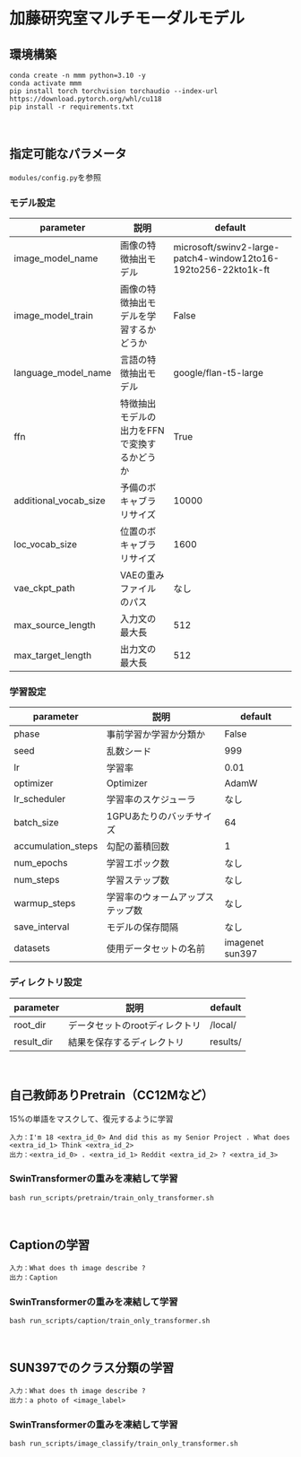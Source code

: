 # 加藤研究室マルチモーダルモデル

## 環境構築
```console
conda create -n mmm python=3.10 -y
conda activate mmm
pip install torch torchvision torchaudio --index-url https://download.pytorch.org/whl/cu118
pip install -r requirements.txt
```

<br>

## 指定可能なパラメータ
`modules/config.py`を参照

### モデル設定

| parameter | 説明 | default |
| - | - | - |
| image_model_name | 画像の特徴抽出モデル | microsoft/swinv2-large-patch4-window12to16-192to256-22kto1k-ft |
| image_model_train | 画像の特徴抽出モデルを学習するかどうか | False |
| language_model_name | 言語の特徴抽出モデル | google/flan-t5-large |
| ffn | 特徴抽出モデルの出力をFFNで変換するかどうか | True |
| additional_vocab_size | 予備のボキャブラリサイズ | 10000 |
| loc_vocab_size | 位置のボキャブラリサイズ | 1600 |
| vae_ckpt_path | VAEの重みファイルのパス | なし |
| max_source_length | 入力文の最大長 | 512 |
| max_target_length | 出力文の最大長 | 512 |

### 学習設定

| parameter | 説明 | default |
| - | - | - |
| phase | 事前学習か学習か分類か | False |
| seed | 乱数シード | 999 |
| lr | 学習率 | 0.01 |
| optimizer | Optimizer | AdamW |
| lr_scheduler | 学習率のスケジューラ | なし |
| batch_size | 1GPUあたりのバッチサイズ | 64 |
| accumulation_steps | 勾配の蓄積回数 | 1 |
| num_epochs | 学習エポック数 | なし |
| num_steps | 学習ステップ数 | なし |
| warmup_steps | 学習率のウォームアップステップ数 | なし |
| save_interval | モデルの保存間隔 | なし |
| datasets | 使用データセットの名前 | imagenet sun397 |

### ディレクトリ設定
| parameter | 説明 | default |
| - | - | - |
| root_dir | データセットのrootディレクトリ | /local/ |
| result_dir | 結果を保存するディレクトリ | results/ |

<br>

## 自己教師ありPretrain（CC12Mなど）

15%の単語をマスクして、復元するように学習

```text
入力：I'm 18 <extra_id_0> And did this as my Senior Project . What does <extra_id_1> Think <extra_id_2>
出力：<extra_id_0> . <extra_id_1> Reddit <extra_id_2> ? <extra_id_3>
```

### SwinTransformerの重みを凍結して学習

```console
bash run_scripts/pretrain/train_only_transformer.sh
```

<br>

## Captionの学習

```text
入力：What does th image describe ?
出力：Caption
```

### SwinTransformerの重みを凍結して学習

```console
bash run_scripts/caption/train_only_transformer.sh
```

<br>

## SUN397でのクラス分類の学習

```text
入力：What does th image describe ?
出力：a photo of <image_label>
```

### SwinTransformerの重みを凍結して学習

```console
bash run_scripts/image_classify/train_only_transformer.sh
```
